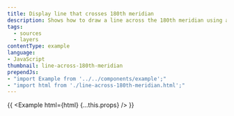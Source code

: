 ```yaml
---
title: Display line that crosses 180th meridian
description: Shows how to draw a line across the 180th meridian using a [GeoJSON source](/mapbox-gl-js/style-spec/sources/#geojson).
tags:
  - sources
  - layers
contentType: example
language:
- JavaScript
thumbnail: line-across-180th-meridian
prependJs:
- "import Example from '../../components/example';"
- "import html from './line-across-180th-meridian.html';"
---
```


{{ <Example html={html} {...this.props} /> }}

